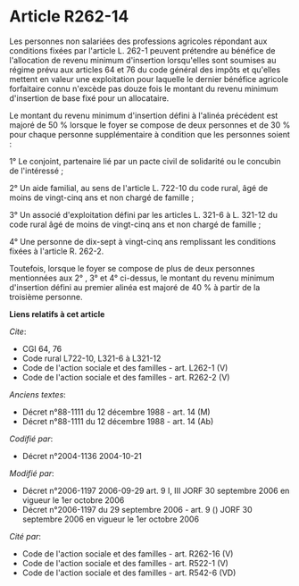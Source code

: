 # Article R262-14

Les personnes non salariées des professions agricoles répondant aux conditions fixées par l'article L. 262-1 peuvent
prétendre au bénéfice de l'allocation de revenu minimum d'insertion lorsqu'elles sont soumises au régime prévu aux articles
64 et 76 du code général des impôts et qu'elles mettent en valeur une exploitation pour laquelle le dernier bénéfice agricole
forfaitaire connu n'excède pas douze fois le montant du revenu minimum d'insertion de base fixé pour un allocataire.

Le montant du revenu minimum d'insertion défini à l'alinéa précédent est majoré de 50 % lorsque le foyer se compose de deux
personnes et de 30 % pour chaque personne supplémentaire à condition que les personnes soient :

1° Le conjoint, partenaire lié par un pacte civil de solidarité ou le concubin de l'intéressé ;

2° Un aide familial, au sens de l'article L. 722-10 du code rural, âgé de moins de vingt-cinq ans et non chargé de famille ;

3° Un associé d'exploitation défini par les articles L. 321-6 à L. 321-12 du code rural âgé de moins de vingt-cinq ans et non
chargé de famille ;

4° Une personne de dix-sept à vingt-cinq ans remplissant les conditions fixées à l'article R. 262-2.

Toutefois, lorsque le foyer se compose de plus de deux personnes mentionnées aux 2° , 3° et 4° ci-dessus, le montant du
revenu minimum d'insertion défini au premier alinéa est majoré de 40 % à partir de la troisième personne.

**Liens relatifs à cet article**

_Cite_:

  - CGI 64, 76
  - Code rural L722-10, L321-6 à L321-12
  - Code de l'action sociale et des familles - art. L262-1 (V)
  - Code de l'action sociale et des familles - art. R262-2 (V)

_Anciens textes_:

  - Décret n°88-1111 du 12 décembre 1988 - art. 14 (M)
  - Décret n°88-1111 du 12 décembre 1988 - art. 14 (Ab)

_Codifié par_:

  - Décret n°2004-1136 2004-10-21

_Modifié par_:

  - Décret n°2006-1197 2006-09-29 art. 9 I, III JORF 30 septembre 2006 en vigueur le 1er octobre 2006
  - Décret n°2006-1197 du 29 septembre 2006 - art. 9 () JORF 30 septembre 2006 en vigueur le 1er octobre 2006

_Cité par_:

  - Code de l'action sociale et des familles - art. R262-16 (V)
  - Code de l'action sociale et des familles - art. R522-1 (V)
  - Code de l'action sociale et des familles - art. R542-6 (VD)
